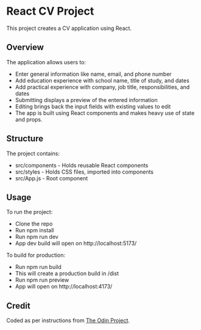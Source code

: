 # React CV Project

This project creates a CV application using React.

## Overview

The application allows users to:

- Enter general information like name, email, and phone number
- Add education experience with school name, title of study, and dates
- Add practical experience with company, job title, responsibilities, and dates
- Submitting displays a preview of the entered information
- Editing brings back the input fields with existing values to edit
- The app is built using React components and makes heavy use of state and props.

## Structure

The project contains:

- src/components - Holds reusable React components
- src/styles - Holds CSS files, imported into components
- src/App.js - Root component

## Usage

To run the project:

- Clone the repo
- Run npm install
- Run npm run dev
- App dev build will open on http://localhost:5173/

To build for production:

- Run npm run build
- This will create a production build in /dist
- Run npm run preview
- App will open on http://localhost:4173/

## Credit

Coded as per instructions from [The Odin Project](https://www.theodinproject.com/lessons/node-path-react-new-cv-application).
